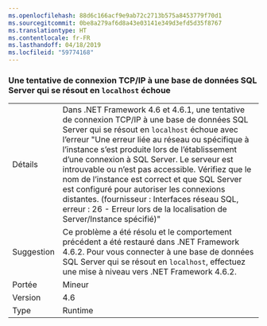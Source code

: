 ```yaml
---
ms.openlocfilehash: 88d6c166acf9e9ab72c2713b575a8453779f70d1
ms.sourcegitcommit: 0be8a279af6d8a43e03141e349d3efd5d35f8767
ms.translationtype: HT
ms.contentlocale: fr-FR
ms.lasthandoff: 04/18/2019
ms.locfileid: "59774168"
---
```

### <a name="attempting-a-tcpip-connection-to-a-sql-server-database-that-resolves-to-localhost-fails"></a>Une tentative de connexion TCP/IP à une base de données SQL Server qui se résout en `localhost` échoue

|   |   |
|---|---|
|Détails|Dans .NET Framework 4.6 et 4.6.1, une tentative de connexion TCP/IP à une base de données SQL Server qui se résout en <code>localhost</code> échoue avec l’erreur &quot;Une erreur liée au réseau ou spécifique à l’instance s’est produite lors de l’établissement d’une connexion à SQL Server. Le serveur est introuvable ou n’est pas accessible. Vérifiez que le nom de l’instance est correct et que SQL Server est configuré pour autoriser les connexions distantes. (fournisseur : Interfaces réseau SQL, erreur : 26 - Erreur lors de la localisation de Server/Instance spécifié)&quot;|
|Suggestion|Ce problème a été résolu et le comportement précédent a été restauré dans .NET Framework 4.6.2. Pour vous connecter à une base de données SQL Server qui se résout en <code>localhost</code>, effectuez une mise à niveau vers .NET Framework 4.6.2.|
|Portée|Mineur|
|Version|4.6|
|Type|Runtime|

